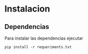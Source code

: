 # Instalacion
## Dependencias

Para instalar las dependencias ejecutar
```
pip install -r requeriments.txt
```